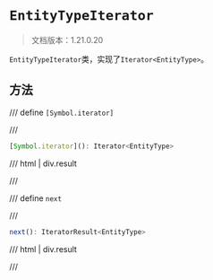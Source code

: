 # `EntityTypeIterator`

> 文档版本：1.21.0.20

`EntityTypeIterator`类，实现了`Iterator<EntityType>`。

## 方法

/// define
`[Symbol.iterator]`


///

```js
[Symbol.iterator](): Iterator<EntityType>
```

/// html | div.result

///


/// define
`next`


///

```js
next(): IteratorResult<EntityType>
```

/// html | div.result

///

